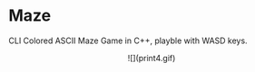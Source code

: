 
# Maze
<h>CLI Colored ASCII Maze Game in C++, playble with WASD keys.</h>

<div align="center">
  ![](print4.gif)
</div>
